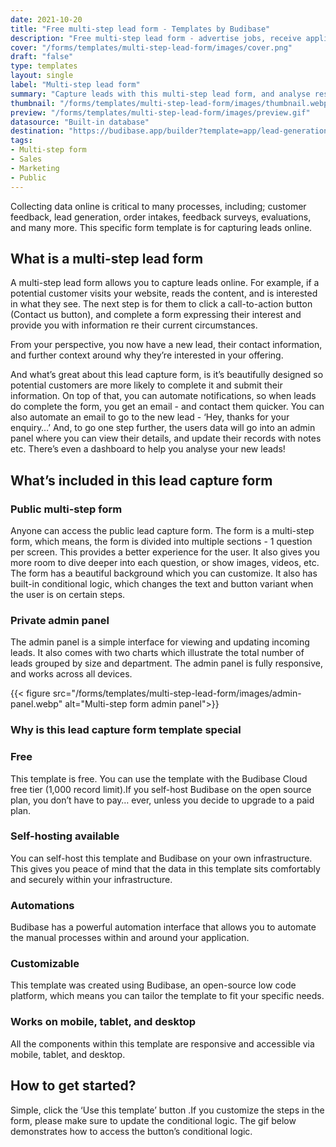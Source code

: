 ```yaml
---
date: 2021-10-20
title: "Free multi-step lead form - Templates by Budibase"
description: "Free multi-step lead form - advertise jobs, receive applications, and track candidates. Browse through our selection of free application templates and build an internal application in minutes."
cover: "/forms/templates/multi-step-lead-form/images/cover.png"
draft: "false"
type: templates
layout: single
label: "Multi-step lead form"
summary: "Capture leads with this multi-step lead form, and analyse results with a private admin panel."
thumbnail: "/forms/templates/multi-step-lead-form/images/thumbnail.webp"
preview: "/forms/templates/multi-step-lead-form/images/preview.gif"
datasource: "Built-in database"
destination: "https://budibase.app/builder?template=app/lead-generation"
tags:
- Multi-step form
- Sales
- Marketing
- Public
---
```




Collecting data online is critical to many processes, including; customer feedback, lead generation, order intakes, feedback surveys, evaluations, and many more. This specific form template is for capturing leads online.

## What is a multi-step lead form

A multi-step lead form allows you to capture leads online. For example, if a potential customer visits your website, reads the content, and is interested in what they see. The next step is for them to click a call-to-action button (Contact us button), and complete a form expressing their interest and provide you with information re their current circumstances.

From your perspective, you now have a new lead, their contact information, and further context around why they’re interested in your offering. 

And what’s great about this lead capture form, is it’s beautifully designed so potential customers are more likely to complete it and submit their information. On top of that, you can automate notifications, so when leads do complete the form, you get an email - and contact them quicker. You can also automate an email to go to the new lead - ‘Hey, thanks for your enquiry…’ And, to go one step further, the users data will go into an admin panel where you can view their details, and update their records with notes etc. There’s even a dashboard to help you analyse your new leads! 

## What’s included in this lead capture form

### Public multi-step form

Anyone can access the public lead capture form. The form is a multi-step form, which means, the form is divided into multiple sections - 1 question per screen. This provides a better experience for the user. It also gives you more room to dive deeper into each question, or show images, videos, etc. The form has a beautiful background which you can customize. It also has built-in conditional logic, which changes the text and button variant when the user is on certain steps.


### Private admin panel

The admin panel is a simple interface for viewing and updating incoming leads. It also comes with two charts which illustrate the total number of leads grouped by size and department. The admin panel is fully responsive, and works across all devices.

{{< figure src="/forms/templates/multi-step-lead-form/images/admin-panel.webp" alt="Multi-step form admin panel">}} 

### Why is this lead capture form template special

### Free

This template is free. You can use the template with the Budibase Cloud free tier (1,000 record limit).If you self-host Budibase on the open source plan, you don’t have to pay… ever, unless you decide to upgrade to a paid plan. 

### Self-hosting available

You can self-host this template and Budibase on your own infrastructure. This gives you peace of mind that the data in this template sits comfortably and securely within your infrastructure.

### Automations

Budibase has a powerful automation interface that allows you to automate the manual processes within and around your application. 

### Customizable

This template was created using Budibase, an open-source low code platform, which means you can tailor the template to fit your specific needs.

### Works on mobile, tablet, and desktop

All the components within this template are responsive and accessible via mobile, tablet, and desktop.

## How to get started?

Simple, click the ‘Use this template’ button .If you customize the steps in the form, please make sure to update the conditional logic. The gif below demonstrates how to access the button’s conditional logic.
